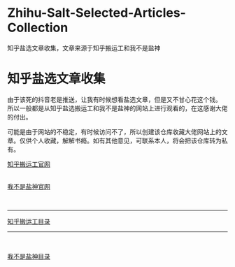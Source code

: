 
# Zhihu-Salt-Selected-Articles-Collection
知乎盐选文章收集，文章来源于知乎搬运工和我不是盐神

# 知乎盐选文章收集

由于该死的抖音老是推送，让我有时候想看盐选文章，但是又不甘心花这个钱。  
所以一般都是从知乎盐选搬运工和我不是盐神的网站上进行观看的，在这感谢大佬的付出。  

可能是由于网站的不稳定，有时候访问不了，所以创建该仓库收藏大佬网站上的文章。仅供个人收藏，解解书瘾。如有其他意见，可联系本人，将会把该仓库转为私有。  


[知乎搬运工官网](https://www.zhbyg.top/)  
<br>

[我不是盐神官网](https://onehu.xyz/)  

<br>

---

[知乎搬运工目录](./知乎搬运工目录.md)

---

<br>

[我不是盐神目录](./盐神目录.md)